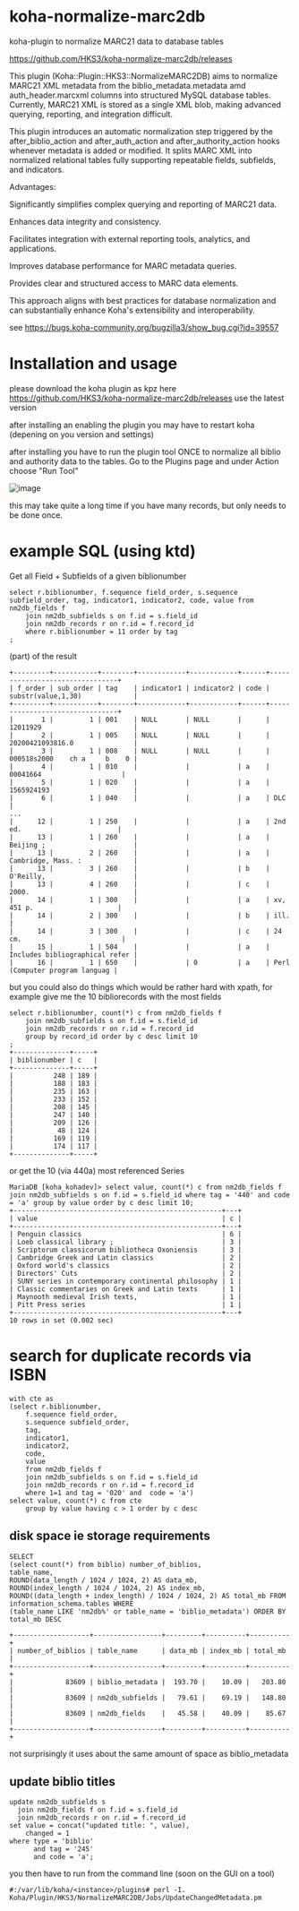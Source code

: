 # koha-normalize-marc2db
koha-plugin to normalize MARC21 data to database tables

https://github.com/HKS3/koha-normalize-marc2db/releases

This plugin (Koha::Plugin::HKS3::NormalizeMARC2DB) aims to normalize MARC21 XML metadata from the biblio_metadata.metadata amd auth_header.marcxml columns into structured MySQL database tables. Currently, MARC21 XML is stored as a single XML blob, making advanced querying, reporting, and integration difficult.

This plugin introduces an automatic normalization step triggered by the after_biblio_action and after_auth_action and after_authority_action hooks whenever metadata is added or modified. It splits MARC XML into normalized relational tables fully supporting repeatable fields, subfields, and indicators.

Advantages:

Significantly simplifies complex querying and reporting of MARC21 data.

Enhances data integrity and consistency.

Facilitates integration with external reporting tools, analytics, and applications.

Improves database performance for MARC metadata queries.

Provides clear and structured access to MARC data elements.

This approach aligns with best practices for database normalization and can substantially enhance Koha's extensibility and interoperability.

see https://bugs.koha-community.org/bugzilla3/show_bug.cgi?id=39557

# Installation and usage

please download the koha plugin as kpz here https://github.com/HKS3/koha-normalize-marc2db/releases use the latest version

after installing an enabling the plugin you may have to restart koha (depening on you version and settings)

after installing you have to run the plugin tool ONCE to normalize all biblio and authority data to the tables. Go to the Plugins page and under Action choose "Run Tool"

![image](https://github.com/user-attachments/assets/61503e27-c615-4e2b-beaa-b5e4ef029591)

this may take quite a long time if you have many records, but only needs to be done once.

# example SQL (using ktd)

Get all Field + Subfields of a given biblionumber

```
select r.biblionumber, f.sequence field_order, s.sequence subfield_order, tag, indicator1, indicator2, code, value from nm2db_fields f
    join nm2db_subfields s on f.id = s.field_id
    join nm2db_records r on r.id = f.record_id
    where r.biblionumber = 11 order by tag
;
```

(part) of the result

```
+---------+-----------+--------+------------+------------+------+--------------------------------+
| f_order | sub_order | tag    | indicator1 | indicator2 | code | substr(value,1,30)             |
+---------+-----------+--------+------------+------------+------+--------------------------------+
|       1 |         1 | 001    | NULL       | NULL       |      | 12011929                       |
|       2 |         1 | 005    | NULL       | NULL       |      | 20200421093816.0               |
|       3 |         1 | 008    | NULL       | NULL       |      | 000518s2000    ch a     b    0 |
|       4 |         1 | 010    |            |            | a    |    00041664                    |
|       5 |         1 | 020    |            |            | a    | 1565924193                     |
|       6 |         1 | 040    |            |            | a    | DLC                            |
...
|      12 |         1 | 250    |            |            | a    | 2nd ed.                        |
|      13 |         1 | 260    |            |            | a    | Beijing ;                      |
|      13 |         2 | 260    |            |            | a    | Cambridge, Mass. :             |
|      13 |         3 | 260    |            |            | b    | O'Reilly,                      |
|      13 |         4 | 260    |            |            | c    | 2000.                          |
|      14 |         1 | 300    |            |            | a    | xv, 451 p.                     |
|      14 |         2 | 300    |            |            | b    | ill.                           |
|      14 |         3 | 300    |            |            | c    | 24 cm.                         |
|      15 |         1 | 504    |            |            | a    | Includes bibliographical refer |
|      16 |         1 | 650    |            | 0          | a    | Perl (Computer program languag |
```
but you could also do things which would be rather hard with xpath, for example give me the 10 bibliorecords with the most fields
```
select r.biblionumber, count(*) c from nm2db_fields f
    join nm2db_subfields s on f.id = s.field_id
    join nm2db_records r on r.id = f.record_id
    group by record_id order by c desc limit 10
;
+--------------+-----+
| biblionumber | c   |
+--------------+-----+
|          248 | 189 |
|          188 | 183 |
|          235 | 163 |
|          233 | 152 |
|          208 | 145 |
|          247 | 140 |
|          209 | 126 |
|           48 | 124 |
|          169 | 119 |
|          174 | 117 |
+--------------+-----+
```
or get the 10 (via 440a) most referenced Series
```
MariaDB [koha_kohadev]> select value, count(*) c from nm2db_fields f join nm2db_subfields s on f.id = s.field_id where tag = '440' and code = 'a' group by value order by c desc limit 10;
+----------------------------------------------------+---+
| value                                              | c |
+----------------------------------------------------+---+
| Penguin classics                                   | 6 |
| Loeb classical library ;                           | 3 |
| Scriptorum classicorum bibliotheca Oxoniensis      | 3 |
| Cambridge Greek and Latin classics                 | 2 |
| Oxford world's classics                            | 2 |
| Directors' Cuts                                    | 2 |
| SUNY series in contemporary continental philosophy | 1 |
| Classic commentaries on Greek and Latin texts      | 1 |
| Maynooth medieval Irish texts,                     | 1 |
| Pitt Press series                                  | 1 |
+----------------------------------------------------+---+
10 rows in set (0.002 sec)
```
# search for duplicate records via ISBN 
```
with cte as 
(select r.biblionumber, 
    f.sequence field_order, 
    s.sequence subfield_order, 
    tag, 
    indicator1, 
    indicator2, 
    code, 
    value 
    from nm2db_fields f 
    join nm2db_subfields s on f.id = s.field_id     
    join nm2db_records r on r.id = f.record_id 
    where 1=1 and tag = '020' and  code = 'a') 
select value, count(*) c from cte
    group by value having c > 1 order by c desc 
```

## disk space ie storage requirements
```
SELECT  
(select count(*) from biblio) number_of_biblios,
table_name,     
ROUND(data_length / 1024 / 1024, 2) AS data_mb,     
ROUND(index_length / 1024 / 1024, 2) AS index_mb,     
ROUND((data_length + index_length) / 1024 / 1024, 2) AS total_mb FROM      
information_schema.tables WHERE 
(table_name LIKE 'nm2db%' or table_name = 'biblio_metadata') ORDER BY     
total_mb DESC
```

```
+-------------------+-----------------+---------+----------+----------+
| number_of_biblios | table_name      | data_mb | index_mb | total_mb |
+-------------------+-----------------+---------+----------+----------+
|             83609 | biblio_metadata |  193.70 |    10.09 |   203.80 |
|             83609 | nm2db_subfields |   79.61 |    69.19 |   148.80 |
|             83609 | nm2db_fields    |   45.58 |    40.09 |    85.67 |
+-------------------+-----------------+---------+----------+----------+
```
not surprisingly it uses about the same amount of space as biblio_metadata


## update biblio titles

```
update nm2db_subfields s
  join nm2db_fields f on f.id = s.field_id
  join nm2db_records r on r.id = f.record_id
set value = concat("updated title: ", value),
    changed = 1
where type = 'biblio'
      and tag = '245'
      and code = 'a';
```
you then have to run from the command line (soon on the GUI on a tool) 

```
#:/var/lib/koha/<instance>/plugins# perl -I. Koha/Plugin/HKS3/NormalizeMARC2DB/Jobs/UpdateChangedMetadata.pm
```
